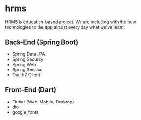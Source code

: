 # hrms
HRMS is education-based project. We are including with the new technologies to the app almost every day what we've learn.

## Back-End (Spring Boot)
- Spring Data JPA
- Spring Security
- Spring Web
- Spring Session
- Oauth2 Client

## Front-End (Dart)
- Flutter (Web, Mobile, Desktop)
- dio
- google_fonts
